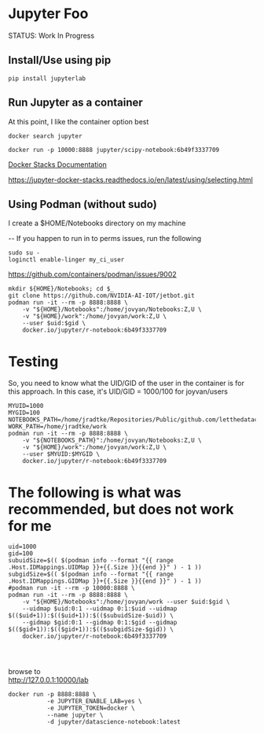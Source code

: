 # Jupyter Foo
STATUS:  Work In Progress

## Install/Use using pip
```
pip install jupyterlab
```

## Run Jupyter as a container
At this point, I like the container option best
```
docker search jupyter 

docker run -p 10000:8888 jupyter/scipy-notebook:6b49f3337709
```

[Docker Stacks Documentation](https://jupyter-docker-stacks.readthedocs.io/en/latest/)  

https://jupyter-docker-stacks.readthedocs.io/en/latest/using/selecting.html

## Using Podman (without sudo)
I create a $HOME/Notebooks directory on my machine

-- If you happen to run in to perms issues, run the following 
```
sudo su -
loginctl enable-linger my_ci_user
```
https://github.com/containers/podman/issues/9002

```
mkdir ${HOME}/Notebooks; cd $_
git clone https://github.com/NVIDIA-AI-IOT/jetbot.git
podman run -it --rm -p 8888:8888 \
    -v "${HOME}/Notebooks":/home/jovyan/Notebooks:Z,U \
    -v "${HOME}/work":/home/jovyan/work:Z,U \
    --user $uid:$gid \
    docker.io/jupyter/r-notebook:6b49f3337709
```

# Testing
So, you need to know what the UID/GID of the user in the container is for this approach.  In this case, it's UID/GID = 1000/100 for joyvan/users

```
MYUID=1000
MYGID=100
NOTEBOOKS_PATH=/home/jradtke/Repositories/Public/github.com/letthedataconfess/
WORK_PATH=/home/jradtke/work
podman run -it --rm -p 8888:8888 \
    -v "${NOTEBOOKS_PATH}":/home/jovyan/Notebooks:Z,U \
    -v "${HOME}/work":/home/jovyan/work:Z,U \
    --user $MYUID:$MYGID \
    docker.io/jupyter/r-notebook:6b49f3337709
```

# The following is what was recommended, but does not work for me
```
uid=1000
gid=100
subuidSize=$(( $(podman info --format "{{ range .Host.IDMappings.UIDMap }}+{{.Size }}{{end }}" ) - 1 ))
subgidSize=$(( $(podman info --format "{{ range .Host.IDMappings.GIDMap }}+{{.Size }}{{end }}" ) - 1 ))
#podman run -it --rm -p 10000:8888 \
podman run -it --rm -p 8888:8888 \
    -v "${HOME}/Notebooks":/home/jovyan/work --user $uid:$gid \
    --uidmap $uid:0:1 --uidmap 0:1:$uid --uidmap $(($uid+1)):$(($uid+1)):$(($subuidSize-$uid)) \
    --gidmap $gid:0:1 --gidmap 0:1:$gid --gidmap $(($gid+1)):$(($gid+1)):$(($subgidSize-$gid)) \
    docker.io/jupyter/r-notebook:6b49f3337709




```
browse to  
http://127.0.0.1:10000/lab


```
docker run -p 8888:8888 \
           -e JUPYTER_ENABLE_LAB=yes \
           -e JUPYTER_TOKEN=docker \
           --name jupyter \
           -d jupyter/datascience-notebook:latest
```
